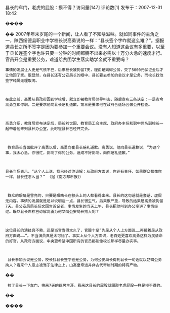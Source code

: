 县长的车门，老虎的屁股：摸不得？访问量[147] 评论数[1] 发布于：2007-12-31 18:42

����

��  2007年年末岁尾的一个新闻，让人看了不知啥滋味。就如同事件的主角之一，陕西绥德县职业中学校长说高勇说的一样：“县长签个字咋就这么难？”。据报道县长之所不签字是因为要参加一个重要会议。没有人知道这会议有多重要，以至于县长连签个字也许只要一分钟的时间都腾不出来必需以十万分火急的速度才行。官员开会是重要公务，难道给贫困学生落实助学金就不重要吗？



    事情的发展让人更是气愤不已，后来校长被拘留7天，理由是妨碍公务，交了5000元保证金后才让他回了家。很显然，在县长还有公安局长的眼中，县长要去参加的会议才是公务，而校长找他签字纯属无理取闹。

    

    在此之前，高勇从县政府回到学校后，就立即被教育局领导叫去，随后宣布三条决定：一是责令高勇立即停职，二是要求他向县长赔礼道歉，第三是要求他在政府合适场合做公开检查。 



    高勇介绍，教育局宣布决定后，局长刘世国、教育局工会主席、政府办主任和职中两名副校长一起带着他来到县长办公室，此时崔县长已经开完会。 



     教育局长当面批评了高勇以后，高勇向崔县长赔礼道歉。高勇说，他向县长道歉说，“为这个事，我太心急，你很忙，影响了你的公务，造成不好影响，向你赔礼道歉。” 



    县长当场表示，“从个人上说，我已经对你谅解；从政府方面说，你还有责任，如果群众都像你一样，县长还怎么当？” （据《南方都市报》）

    

     群众的眼睛是雪亮的，只要是眼睛长在额头上的人都看得出来。县长的这句话就是套话，虚假无内容。事情的发展就是足以说明这一点，县长很生气，后果很严重，导致的结果是高勇被拘留7天。县公安局局长任文国告诉记者，事情发生的当天上午，县长把他叫到办公室讲了事情经过。既然县长声称已谅解高勇为何又叫公安局长拘人呢？



    这位县长的演技真不赖，还是当官当得太久了，官腔十足“先是从个人上方面说……再接着是从政府方面说……”。不当演员真是太可惜了。事实上从个人方面讲，老百姓更喜欢高勇这样为民请命的好官，从政府方面说，中央更希望中国所有的官员都能像校长那样尽量办实事。



     县长参加会议是公务，校长找县长签字也是公务，为何公安局长得到县长一句话就以妨碍公务拘人？看来个人意志凌驾于法律之上，山高皇帝远并非古代帝制时期的特有产物。

��

     拉了县长一下车门，换来7天的班房生涯。看来这县长的屁股就跟那老虎屁股一样是摸不得的。

��

����



   

